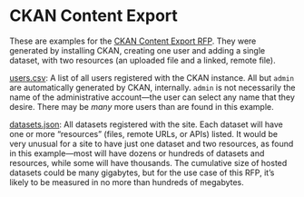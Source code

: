# CKAN Content Export

These are examples for the [CKAN Content Export RFP](https://screendoor.dobt.co/u-s-open-data-institute/ckan-content-export/). They were generated by installing CKAN, creating one user and adding a single dataset, with two resources (an uploaded file and a linked, remote file).

[users.csv](users.csv): A list of all users registered with the CKAN instance. All but `admin` are automatically generated by CKAN, internally. `admin` is not necessarily the name of the administrative account—the user can select any name that they desire. There may be _many_ more users than are found in this example.

[datasets.json](datasets.json): All datasets registered with the site. Each dataset will have one or more “resources” (files, remote URLs, or APIs) listed. It would be very unusual for a site to have just one dataset and two resources, as found in this example—most will have dozens or hundreds of datasets and resources, while some will have thousands. The cumulative size of hosted datasets could be many gigabytes, but for the use case of this RFP, it’s likely to be measured in no more than hundreds of megabytes.
